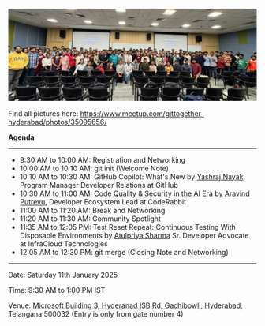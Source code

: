 ![image](/assets/11-01-2025.jpg)

Find all pictures here: https://www.meetup.com/gittogether-hyderabad/photos/35095656/

**Agenda**

-----------

- 9:30 AM to 10:00 AM: Registration and Networking
- 10:00 AM to 10:10 AM: git init (Welcome Note)
- 10:10 AM to 10:30 AM: GitHub Copilot: What's New by [Yashraj Nayak](https://github.com/yashrajnayak), Program Manager Developer Relations at GitHub
- 10:30 AM to 11:00 AM: Code Quality & Security in the AI Era by [Aravind Putrevu](https://github.com/aravindputrevu), Developer Ecosystem Lead at CodeRabbit
- 11:00 AM to 11:20 AM: Break and Networking
- 11:20 AM to 11:30 AM: Community Spotlight
- 11:35 AM to 12:05 PM: Test Reset Repeat: Continuous Testing With Disposable Environments by [Atulpriya Sharma](https://github.com/TheTechmaharaj) Sr. Developer Advocate at InfraCloud Technologies
- 12:05 AM to 12:30 PM: git merge (Closing Note and Networking)
  
-----------

Date: Saturday 11th January 2025

Time: 9:30 AM to 1:00 PM IST

Venue: [Microsoft Building 3, Hyderanad ISB Rd, Gachibowli, Hyderabad](https://maps.app.goo.gl/gvTyXpbo6wqzfNc57), Telangana 500032 (Entry is only from gate number 4)
